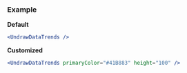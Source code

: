 ### Example

**Default**
```jsx
<UndrawDataTrends />
```

**Customized**
```jsx
<UndrawDataTrends primaryColor="#41B883" height="100" />
```
